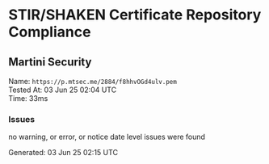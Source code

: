 # STIR/SHAKEN Certificate Repository Compliance

## Martini Security

Name: `https://p.mtsec.me/2884/f8hhvOGd4ulv.pem`\
Tested At: 03 Jun 25 02:04 UTC\
Time: 33ms

### Issues

no warning, or error, or notice date level issues were found

Generated: 03 Jun 25 02:15 UTC